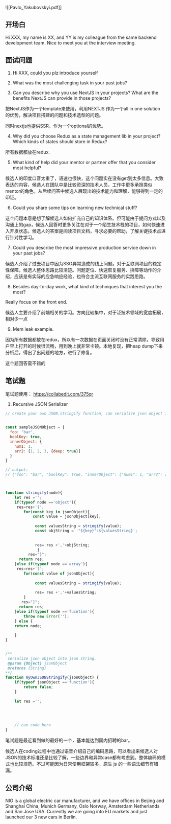 ![[Pavlo_Yakubovskyi.pdf]]

## 开场白

Hi XXX, my name is XX, and YY is my colleague from the same backend development team. Nice to meet you at the interview meeting.

  

## 面试问题

  

1.  Hi XXX, could you plz introduce yourself
    
2.  What was the most challenging task in your past jobs?
    

  

3.  Can you describe why you use NextJS in your projects? What are the benefits NextJS can provide in those projects?
    

把NextJS作为一个template来使用，利用NEXTJS 作为一个all in one solution 的优势，解决项目搭建的问题和技术选型的问题。

同时nextjs也提供SSR，作为一个optional的优势。

4.  Why did you choose Redux as a state management lib in your project? Which kinds of states should store in Redux?
    

所有数据都放在redux.

5.  What kind of help did your mentor or partner offer that you consider most helpful?
    

候选人的印度口音太重了，语速也很快，这个问题实在没有get到太多信息。大致表达的内容，候选人在团队中是比较资深的技术人员，工作中更多承担类似mentor的角色。从后续问答中候选人展现出的技术能力和理解，能够得到一定的印证。

6.  Could you share some tips on learning new technical stuff?
    

这个问题本意是想了解候选人如何扩充自己的知识体系。但可能由于提问方式以及沟通上的gap，候选人回答时更多关注在对于一个陌生技术栈的项目，如何快速进入开发状态。候选人的答案是阅读项目文档，寻求必要的帮助，了解关键技术点进行针对性学习。

7.  Could you describe the most impressive production service down in your past jobs?
    

候选人介绍了过去项目中因为SSO异常造成的线上问题。对于互联网项目的稳定性保障，候选人整体思路比较清楚。问题定位、快速恢复服务、排障等动作的介绍，应该是有实际的应急响应经验，也符合主流互联网服务的实践思路。

8.  Besides day-to-day work, what kind of techniques that interest you the most?
    

Really focus on the front end.

候选人主要介绍了前端相关的学习。方向比较集中，对于泛技术领域的宽度拓展，相对少一点

9.  Mem leak example.
    

因为所有数据都放在redux，所以有一次数据在页面关闭时没有正常清除，导致用户早上打开的时候很流畅，用到晚上就非常卡顿。本地复现，把heap dump下来分析后，得出了出问题的地方，进行了修复。

  

这个题回答蛮不错的

  

  

## 笔试题

笔试题使用： https://collabedit.com/375qr

  

1.  Recursive JSON Serializer
    

```JavaScript
// create your own JSON.stringify function, can serialize json object into json string. 


const sampleJSONObject = {
  foo: 'bar',
  boolKey: true,
  innerObject: {
    num1: 1,
    arr2: [1, 2, 3, {deep: true}]
  }
}

// output: 
// {"foo": "bar", "boolKey": true, "innerObject": {"num1": 1, "arr2": [1, 2, 3, {"deep": true}]}}



function stringify(node){
    let res ='';
    if(typeof node =='object'){
     res=res+'{';
        for(const key in jsonObject){
            const value = jsonObject[key];
             
             const valuesString = stringify(value);
             const objString = '"${key}":${valuesString}';
               
             
             res= res +','+objString;
              }  
          res="}";
      return res;        
    }else if(typeof node =='array'){
     res=res+'[';
        for(const value of jsonObject){
             
             const valuesString = stringify(value);
               
             res= res +','+valuesString;
        }
       res="]";
      return res; 
    }else if(typeof node =='fucntion'){
        throw new Error('');
    } else {
    return node;
    
    }
}


/**
 serialize json object into json string. 
 @param {Object} jsonObject
 @returns {String}
**/
function myOwnJSONStringify(jsonObject) {
    if(typeof jsonObject =='function'){
        return false;
    }
    
    let res ='';
    
    
     
        
    // can code here
}
```

笔试题是最近看到做的最好的一个，基本能达到国内招聘的bar。

候选人在coding过程中也通过语音介绍自己的编码思路，可以看出来候选人对JSON的技术标准还是比较了解，一些边界和异常case都有考虑到。整体编码的模式也比较规范。不过可能因为日常使用框架较多，原生 js 的一些语法细节有错漏。

## 公司介绍

NIO is a global electric car manufacturer, and we have offices in Beijing and Shanghai China, Munich Germany, Oslo Norway, Amsterdam Netherlands and San Jose USA. Currently we are going into EU markets and just launched our 3 new cars in Berlin.